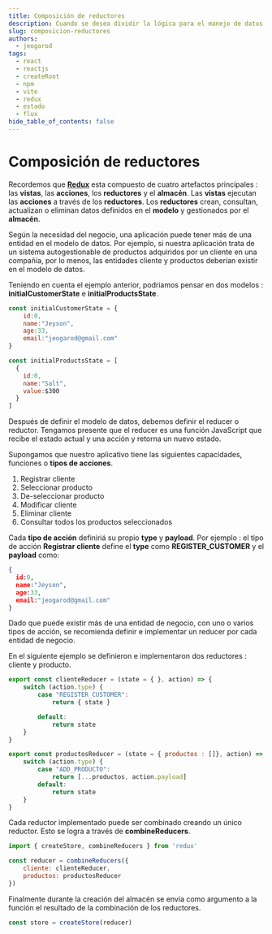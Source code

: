 ```yaml
---
title: Composición de reductores
description: Cuando se desea dividir la lógica para el manejo de datos en un aplicativo ReactJS que hace uso de Redux, se debe usar la composición de reductores en lugar de muchos stores.
slug: composicion-reductores
authors: 
  - jeogarod
tags:
  - react
  - reactjs
  - createRoot
  - npm
  - vite
  - redux
  - estado
  - flux
hide_table_of_contents: false
---
```


# Composición de reductores

Recordemos que [**Redux**](/docs/programacion/reactjs/frameworks/redux.md) esta compuesto de cuatro artefactos principales : las **vistas**, las **acciones**, los **reductores** y el **almacén**. Las **vistas**  ejecutan las **acciones** a través de los **reductores**. Los **reductores** crean, consultan, actualizan o eliminan datos definidos en el **modelo** y gestionados por el **almacén**. 

Según la necesidad del negocio, una aplicación puede tener más de una entidad en el modelo de datos. Por ejemplo, si nuestra aplicación trata de un sistema autogestionable de productos adquiridos por un cliente en una compañía, por lo menos, las entidades cliente y productos deberían existir en el modelo de datos. 

<!-- truncate -->

Teniendo en cuenta el ejemplo anterior, podriamos pensar en dos modelos : **initialCustomerState** e **initialProductsState**. 

```javascript
const initialCustomerState = {
    id:0,
    name:"Jeyson",
    age:33,
    email:"jeogarod@gmail.com"
}

const initialProductsState = [
  {
    id:0,
    name:"Salt",
    value:$300
  }
]
```

Después de definir el modelo de datos, debemos definir el reducer o reductor. Tengamos presente que el reducer es una función JavaScript que recibe el estado actual y una acción y retorna un nuevo estado.

Supongamos que nuestro aplicativo tiene las siguientes capacidades,  funciones o **tipos de acciones**. 

1. Registrar cliente
2. Seleccionar producto
3. De-seleccionar producto
4. Modificar cliente
5. Eliminar cliente
6. Consultar todos los productos seleccionados

Cada **tipo de acción** definiriá su propio **type** y **payload**. Por ejemplo : el tipo de acción **Registrar cliente** define el **type** como **REGISTER_CUSTOMER** y el **payload** como:

```json
{
  id:0,
  name:"Jeyson",
  age:33,
  email:"jeogarod@gmail.com"
}
```

Dado que puede existir más de una entidad de negocio, con uno o varios tipos de acción, se recomienda definir e implementar un reducer por cada entidad de negocio.

En el siguiente ejemplo se definieron e implementaron dos reductores : cliente y producto. 

```javascript
export const clienteReducer = (state = { }, action) => {
    switch (action.type) {
        case "REGISTER_CUSTOMER":
            return { state }

        default:
            return state
    }
}
```

```javascript
export const productosReducer = (state = { productos : []}, action) => {
    switch (action.type) {
        case "ADD_PRODUCTO":
            return [...productos, action.payload]
        default:
            return state
    }
}
```

Cada reductor implementado puede ser combinado creando un único reductor. Esto se logra a través de **combineReducers**. 

```javascript
import { createStore, combineReducers } from 'redux'

const reducer = combineReducers({
    cliente: clienteReducer,
    productos: productosReducer
})
```

Finalmente durante la creación del almacén se envía como argumento a la función el resultado de la combinación de los reductores. 

```javascript
const store = createStore(reducer)
```